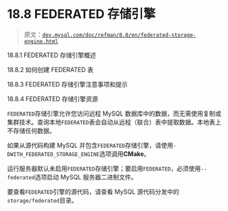 # 18.8 **FEDERATED** 存储引擎

> 原文：[`dev.mysql.com/doc/refman/8.0/en/federated-storage-engine.html`](https://dev.mysql.com/doc/refman/8.0/en/federated-storage-engine.html)

18.8.1 FEDERATED 存储引擎概述

18.8.2 如何创建 FEDERATED 表

18.8.3 FEDERATED 存储引擎注意事项和提示

18.8.4 FEDERATED 存储引擎资源

`FEDERATED`存储引擎允许您访问远程 MySQL 数据库中的数据，而无需使用复制或集群技术。查询本地`FEDERATED`表会自动从远程（联合）表中提取数据。本地表上不存储任何数据。

如果从源代码构建 MySQL 并包含`FEDERATED`存储引擎，请使用`-DWITH_FEDERATED_STORAGE_ENGINE`选项调用**CMake**。

运行服务器默认未启用`FEDERATED`存储引擎；要启用`FEDERATED`，必须使用`--federated`选项启动 MySQL 服务器二进制文件。

要查看`FEDERATED`引擎的源代码，请查看 MySQL 源代码分发中的`storage/federated`目录。
